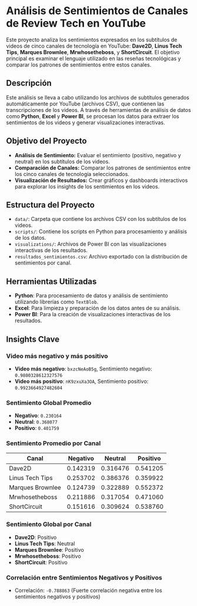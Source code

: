 # Análisis de Sentimientos de Canales de Review Tech en YouTube

Este proyecto analiza los sentimientos expresados en los subtítulos de videos de cinco canales de tecnología en YouTube: **Dave2D**, **Linus Tech Tips**, **Marques Brownlee**, **Mrwhosetheboss**, y **ShortCircuit**. El objetivo principal es examinar el lenguaje utilizado en las reseñas tecnológicas y comparar los patrones de sentimientos entre estos canales.

## Descripción

Este análisis se lleva a cabo utilizando los archivos de subtítulos generados automáticamente por YouTube (archivos CSV), que contienen las transcripciones de los videos. A través de herramientas de análisis de datos como **Python**, **Excel** y **Power BI**, se procesan los datos para extraer los sentimientos de los videos y generar visualizaciones interactivas.

## Objetivo del Proyecto

- **Análisis de Sentimiento:** Evaluar el sentimiento (positivo, negativo y neutral) en los subtítulos de los videos.
- **Comparación de Canales:** Comparar los patrones de sentimientos entre los cinco canales de tecnología seleccionados.
- **Visualización de Resultados:** Crear gráficos y dashboards interactivos para explorar los insights de los sentimientos en los videos.

## Estructura del Proyecto

- `data/`: Carpeta que contiene los archivos CSV con los subtítulos de los videos.
- `scripts/`: Contiene los scripts en Python para procesamiento y análisis de los datos.
- `visualizations/`: Archivos de Power BI con las visualizaciones interactivas de los resultados.
- `resultados_sentimientos.csv`: Archivo exportado con la distribución de sentimientos por canal.

## Herramientas Utilizadas

- **Python**: Para procesamiento de datos y análisis de sentimiento utilizando librerías como `TextBlob`.
- **Excel**: Para limpieza y preparación de los datos antes de su análisis.
- **Power BI**: Para la creación de visualizaciones interactivas de los resultados.

## Insights Clave

### Video más negativo y más positivo

- **Video más negativo**: `bxzcNeAoB5g`, Sentimiento negativo: `0.9800328612327576`
- **Video más positivo**: `nK9zxuXa3OA`, Sentimiento positivo: `0.9923664927482604`

### Sentimiento Global Promedio

- **Negativo**: `0.230164`
- **Neutral**: `0.368077`
- **Positivo**: `0.401759`

### Sentimiento Promedio por Canal

| Canal             | Negativo | Neutral | Positivo |
|-------------------|----------|---------|----------|
| Dave2D            | 0.142319 | 0.316476| 0.541205 |
| Linus Tech Tips   | 0.253702 | 0.386376| 0.359922 |
| Marques Brownlee  | 0.124739 | 0.322889| 0.552372 |
| Mrwhosetheboss    | 0.211886 | 0.317054| 0.471060 |
| ShortCircuit      | 0.151616 | 0.309624| 0.538760 |

### Sentimiento Global por Canal

- **Dave2D**: Positivo
- **Linus Tech Tips**: Neutral
- **Marques Brownlee**: Positivo
- **Mrwhosetheboss**: Positivo
- **ShortCircuit**: Positivo

### Correlación entre Sentimientos Negativos y Positivos

- Correlación: `-0.788863` (Fuerte correlación negativa entre los sentimientos negativos y positivos)




